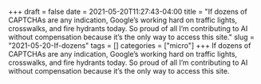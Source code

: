 +++draft = falsedate = 2021-05-20T11:27:43-04:00title = "If dozens of CAPTCHAs are any indication, Google’s working hard on traffic lights, crosswalks, and fire hydrants today. So proud of all I’m contributing to AI without compensation because it’s the only way to access this site."slug = "2021-05-20-If-dozens"tags = []categories = ["micro"]+++If dozens of CAPTCHAs are any indication, Google’s working hard on traffic lights, crosswalks, and fire hydrants today. So proud of all I’m contributing to AI without compensation because it’s the only way to access this site.